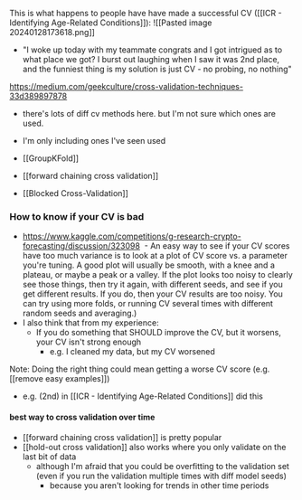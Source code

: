 This is what happens to people have have made a successful CV ([[ICR - Identifying Age-Related Conditions]]):
![[Pasted image 20240128173618.png]]
- "I woke up today with my teammate congrats and I got intrigued as to what place we got? I burst out laughing when I saw it was 2nd place, and the funniest thing is my solution is just CV - no probing, no nothing"	

https://medium.com/geekculture/cross-validation-techniques-33d389897878
- there's lots of diff cv methods here. but I'm not sure which ones are used.
- I'm only including ones I've seen used

- [[GroupKFold]]
- [[forward chaining cross validation]]
- [[Blocked Cross-Validation]]

### How to know if your CV is bad

- https://www.kaggle.com/competitions/g-research-crypto-forecasting/discussion/323098
	 - An easy way to see if your CV scores have too much variance is to look at a plot of CV score vs. a parameter you're tuning. A good plot will usually be smooth, with a knee and a plateau, or maybe a peak or a valley. If the plot looks too noisy to clearly see those things, then try it again, with different seeds, and see if you get different results. If you do, then your CV results are too noisy. You can try using more folds, or running CV several times with different random seeds and averaging.)
- I also think that from my experience:
	- If you do something that SHOULD improve the CV, but it worsens, your CV isn't strong enough
		- e.g. I cleaned my data, but my CV worsened

Note: Doing the right thing could mean getting a worse CV score (e.g. [[remove easy examples]])
- e.g. (2nd) in [[ICR - Identifying Age-Related Conditions]] did this


#### best way to cross validation over time
- [[forward chaining cross validation]] is pretty popular
- [[hold-out cross validation]] also works where you only validate on the last bit of data
	- although I'm afraid that you could be overfitting to the validation set (even if you run the validation multiple times with diff model seeds)
		- because you aren't looking for trends in other time periods